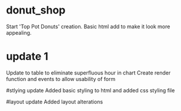 # donut_shop
Start 'Top Pot Donuts' creation. Basic html add to make it look more appealing.

# update 1
Update to table to eliminate superfluous hour in chart
Create render function and events to allow usability of form

#stlying update
Added basic styling to html and added css styling file

#layout update
Added layout alterations
